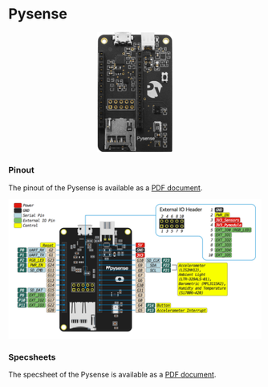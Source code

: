 # Pysense

<p align="center"><img src ="../../../img/pysense.png" width="150"></p>

### Pinout
The pinout of the Pysense is available as a [PDF document](downloads/pysense-pinout.pdf).

<p align="center"><img src ="../../../img/pysense-pinout.png"></p>

### Specsheets

The specsheet of the Pysense is available as a [PDF document](downloads/pysense-specsheet.pdf).
